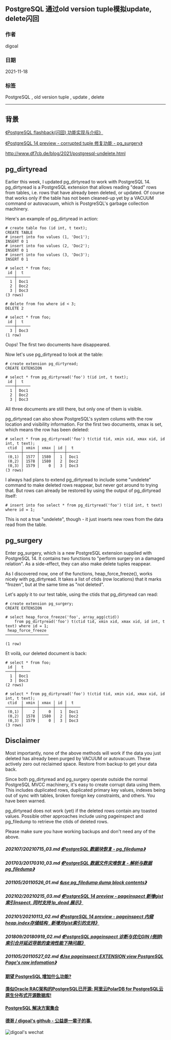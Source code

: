 ## PostgreSQL 通过old version tuple模拟update, delete闪回  
    
### 作者    
digoal    
    
### 日期    
2021-11-18    
    
### 标签    
PostgreSQL , old version tuple , update , delete     
    
----    
    
## 背景    
[《PostgreSQL flashback(闪回) 功能实现与介绍》](../201710/20171010_01.md)    
  
[《PostgreSQL 14 preview - corrupted tuple 修复功能 - pg_surgery》](../202009/20200911_01.md)    
  
http://www.df7cb.de/blog/2021/postgresql-undelete.html  
  
## pg_dirtyread  
Earlier this week, I updated pg_dirtyread to work with PostgreSQL 14. pg_dirtyread is a PostgreSQL extension that allows reading "dead" rows from tables, i.e. rows that have already been deleted, or updated. Of course that works only if the table has not been cleaned-up yet by a VACUUM command or autovacuum, which is PostgreSQL's garbage collection machinery.  
  
Here's an example of pg_dirtyread in action:  
  
```  
# create table foo (id int, t text);  
CREATE TABLE  
# insert into foo values (1, 'Doc1');  
INSERT 0 1  
# insert into foo values (2, 'Doc2');  
INSERT 0 1  
# insert into foo values (3, 'Doc3');  
INSERT 0 1  
  
# select * from foo;  
 id │  t  
────┼──────  
  1 │ Doc1  
  2 │ Doc2  
  3 │ Doc3  
(3 rows)  
  
# delete from foo where id < 3;  
DELETE 2  
  
# select * from foo;  
 id │  t  
────┼──────  
  3 │ Doc3  
(1 row)  
```  
  
Oops! The first two documents have disappeared.  
  
Now let's use pg_dirtyread to look at the table:  
  
```  
# create extension pg_dirtyread;  
CREATE EXTENSION  
  
# select * from pg_dirtyread('foo') t(id int, t text);  
 id │  t  
────┼──────  
  1 │ Doc1  
  2 │ Doc2  
  3 │ Doc3  
```  
  
All three documents are still there, but only one of them is visible.  
  
pg_dirtyread can also show PostgreSQL's system colums with the row location and visibility information. For the first two documents, xmax is set, which means the row has been deleted:  
  
```  
# select * from pg_dirtyread('foo') t(ctid tid, xmin xid, xmax xid, id int, t text);  
 ctid  │ xmin │ xmax │ id │  t  
───────┼──────┼──────┼────┼──────  
 (0,1) │ 1577 │ 1580 │  1 │ Doc1  
 (0,2) │ 1578 │ 1580 │  2 │ Doc2  
 (0,3) │ 1579 │    0 │  3 │ Doc3  
(3 rows)  
```  
  
I always had plans to extend pg_dirtyread to include some "undelete" command to make deleted rows reappear, but never got around to trying that. But rows can already be restored by using the output of pg_dirtyread itself:  
  
```  
# insert into foo select * from pg_dirtyread('foo') t(id int, t text) where id = 1;  
```  
  
This is not a true "undelete", though - it just inserts new rows from the data read from the table.  
  
## pg_surgery  
Enter pg_surgery, which is a new PostgreSQL extension supplied with PostgreSQL 14. It contains two functions to "perform surgery on a damaged relation". As a side-effect, they can also make delete tuples reappear.  
  
As I discovered now, one of the functions, heap_force_freeze(), works nicely with pg_dirtyread. It takes a list of ctids (row locations) that it marks "frozen", but at the same time as "not deleted".  
  
Let's apply it to our test table, using the ctids that pg_dirtyread can read:  
  
```  
# create extension pg_surgery;  
CREATE EXTENSION  
  
# select heap_force_freeze('foo', array_agg(ctid))  
    from pg_dirtyread('foo') t(ctid tid, xmin xid, xmax xid, id int, t text) where id = 1;  
 heap_force_freeze  
───────────────────  
  
(1 row)  
```  
  
Et voilà, our deleted document is back:  
  
```  
# select * from foo;  
 id │  t  
────┼──────  
  1 │ Doc1  
  3 │ Doc3  
(2 rows)  
  
# select * from pg_dirtyread('foo') t(ctid tid, xmin xid, xmax xid, id int, t text);  
 ctid  │ xmin │ xmax │ id │  t  
───────┼──────┼──────┼────┼──────  
 (0,1) │    2 │    0 │  1 │ Doc1  
 (0,2) │ 1578 │ 1580 │  2 │ Doc2  
 (0,3) │ 1579 │    0 │  3 │ Doc3  
(3 rows)  
```  
  
## Disclaimer  
Most importantly, none of the above methods will work if the data you just deleted has already been purged by VACUUM or autovacuum. These actively zero out reclaimed space. Restore from backup to get your data back.  
  
Since both pg_dirtyread and pg_surgery operate outside the normal PostgreSQL MVCC machinery, it's easy to create corrupt data using them. This includes duplicated rows, duplicated primary key values, indexes being out of sync with tables, broken foreign key constraints, and others. You have been warned.  
  
pg_dirtyread does not work (yet) if the deleted rows contain any toasted values. Possible other approaches include using pageinspect and pg_filedump to retrieve the ctids of deleted rows.  
  
Please make sure you have working backups and don't need any of the above.  
  
##### 202107/20210715_03.md   [《PostgreSQL 数据块恢复 - pg_filedump》](../202107/20210715_03.md)    
##### 201703/20170310_03.md   [《PostgreSQL 数据文件灾难恢复 - 解析与数据pg_filedump》](../201703/20170310_03.md)    
##### 201105/20110526_01.md   [《use pg_filedump dump block contents》](../201105/20110526_01.md)    
  
##### 202102/20210215_03.md   [《PostgreSQL 14 preview - pageinspect 新增gist索引inspect, 同时支持 lp_dead 展示》](../202102/20210215_03.md)    
##### 202101/20210113_02.md   [《PostgreSQL 14 preview - pageinspect 内窥heap,index存储结构 , 新增对gist索引的支持》](../202101/20210113_02.md)    
##### 201809/20180919_02.md   [《PostgreSQL pageinspect 诊断与优化GIN (倒排) 索引合并延迟导致的查询性能下降问题》](../201809/20180919_02.md)    
##### 201105/20110527_02.md   [《Use pageinspect EXTENSION view PostgreSQL Page's raw infomation》](../201105/20110527_02.md)    
    
  
#### [期望 PostgreSQL 增加什么功能?](https://github.com/digoal/blog/issues/76 "269ac3d1c492e938c0191101c7238216")
  
  
#### [类似Oracle RAC架构的PostgreSQL已开源: 阿里云PolarDB for PostgreSQL云原生分布式开源数据库!](https://github.com/ApsaraDB/PolarDB-for-PostgreSQL "57258f76c37864c6e6d23383d05714ea")
  
  
#### [PostgreSQL 解决方案集合](https://yq.aliyun.com/topic/118 "40cff096e9ed7122c512b35d8561d9c8")
  
  
#### [德哥 / digoal's github - 公益是一辈子的事.](https://github.com/digoal/blog/blob/master/README.md "22709685feb7cab07d30f30387f0a9ae")
  
  
![digoal's wechat](../pic/digoal_weixin.jpg "f7ad92eeba24523fd47a6e1a0e691b59")
  
